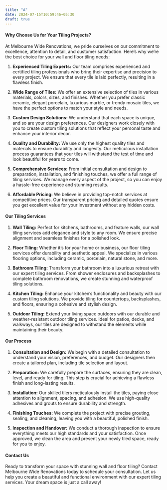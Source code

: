 ```yaml
---
title: "A"
date: 2024-07-15T10:59:46+05:30
draft: true
---
```



#### Why Choose Us for Your Tiling Projects?

At Melbourne Wide Renovations, we pride ourselves on our commitment to excellence, attention to detail, and customer satisfaction. Here’s why we’re the best choice for your wall and floor tiling needs:

1. **Experienced Tiling Experts:** Our team comprises experienced and certified tiling professionals who bring their expertise and precision to every project. We ensure that every tile is laid perfectly, resulting in a flawless finish.

2. **Wide Range of Tiles:** We offer an extensive selection of tiles in various materials, colors, sizes, and finishes. Whether you prefer classic ceramic, elegant porcelain, luxurious marble, or trendy mosaic tiles, we have the perfect options to match your style and needs.

3. **Custom Design Solutions:** We understand that each space is unique, and so are your design preferences. Our designers work closely with you to create custom tiling solutions that reflect your personal taste and enhance your interior decor.

4. **Quality and Durability:** We use only the highest quality tiles and materials to ensure durability and longevity. Our meticulous installation process guarantees that your tiles will withstand the test of time and look beautiful for years to come.

5. **Comprehensive Services:** From initial consultation and design to preparation, installation, and finishing touches, we offer a full range of tiling services. We manage every aspect of the project, so you can enjoy a hassle-free experience and stunning results.

6. **Affordable Pricing:** We believe in providing top-notch services at competitive prices. Our transparent pricing and detailed quotes ensure you get excellent value for your investment without any hidden costs.

#### Our Tiling Services

1. **Wall Tiling:** Perfect for kitchens, bathrooms, and feature walls, our wall tiling services add elegance and style to any room. We ensure precise alignment and seamless finishes for a polished look.

2. **Floor Tiling:** Whether it’s for your home or business, our floor tiling services offer durability and aesthetic appeal. We specialize in various flooring options, including ceramic, porcelain, natural stone, and more.

3. **Bathroom Tiling:** Transform your bathroom into a luxurious retreat with our expert tiling services. From shower enclosures and backsplashes to complete bathroom renovations, we create stunning and waterproof tiling solutions.

4. **Kitchen Tiling:** Enhance your kitchen’s functionality and beauty with our custom tiling solutions. We provide tiling for countertops, backsplashes, and floors, ensuring a cohesive and stylish design.

5. **Outdoor Tiling:** Extend your living space outdoors with our durable and weather-resistant outdoor tiling services. Ideal for patios, decks, and walkways, our tiles are designed to withstand the elements while maintaining their beauty.

#### Our Process

1. **Consultation and Design:** We begin with a detailed consultation to understand your vision, preferences, and budget. Our designers then create a tailored plan, including tile selection and layout.

2. **Preparation:** We carefully prepare the surfaces, ensuring they are clean, level, and ready for tiling. This step is crucial for achieving a flawless finish and long-lasting results.

3. **Installation:** Our skilled tilers meticulously install the tiles, paying close attention to alignment, spacing, and adhesion. We use high-quality adhesives and grouts to ensure durability and strength.

4. **Finishing Touches:** We complete the project with precise grouting, sealing, and cleaning, leaving you with a beautiful, polished finish.

5. **Inspection and Handover:** We conduct a thorough inspection to ensure everything meets our high standards and your satisfaction. Once approved, we clean the area and present your newly tiled space, ready for you to enjoy.

#### Contact Us

Ready to transform your space with stunning wall and floor tiling? Contact Melbourne Wide Renovations today to schedule your consultation. Let us help you create a beautiful and functional environment with our expert tiling services. Your dream space is just a call away!
